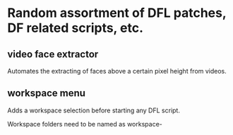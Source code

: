 # Random assortment of DFL patches, DF related scripts, etc.

## video face extractor

Automates the extracting of faces above a certain pixel height from videos.


## workspace menu

Adds a workspace selection before starting any DFL script.

Workspace folders need to be named as workspace-<any name>

